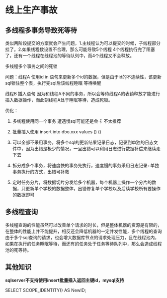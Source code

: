 # 线上生产事故

## 多线程多事务导致死等待

类似两阶段提交的方案就会产生问题，1.主线程认为可以提交的时候，子线程部分挂了。2.如果线程数设置不合理，那么可能导致5个线程 4个线程执行完了阻塞了，还有一个线程在线程池的等待队列中，而4个线程又不会释放。

多线程多个事务之间的死锁

问题：线程A 使用id in 语句来更新多个id的数据，但是由于id的不连续性，该更新sql锁住整个表，执行完sql后该线程睡眠 等待唤醒

线程B 插入语句 因为和线程A不同的事务，所以会等待线程A的表锁释放才能进行插入数据操作，而此刻线程A处于睡眠等待，造成死锁。

优化：

1. 多线程使用同一个事务  遭遇慢sql可能还是会卡 不太推荐

2. 批量插入使用 insert into dbo.xxx values () ()
3. 可以全部不采用事务，将多个sql的更新结果记录日志，记录到单独的日志文件中，因为出错是极少的情况，一旦出错可以利用日志进行数据补偿来继续走下去
4. 拆分成多个事务，将速度快的事务先执行，速度慢的事务采用日志记录+单独事务执行的方式，出错可补救
5. 定时任务分片，将数据切片分发给多个机器，每个机器上操作一个分片的数据，只更新单个学校的数据整体，出错修复单个学校以及后续学校所有要操作的数据即可



## 多线程查询

多线程查询的性能虽然可以改善单个请求的时长，但是整体机器的资源是有限的，在整体的性能上并不能提升，相反还会降低机器的一定并发性能，多个线程的查询由于多个sql查询的请求，也会增大数据库节点的请求处理压力，且在线程池内，如果在执行的任务睡眠等待，而还有的任务处于任务等待队列中，那么会造成线程池的死等待。







## 其他知识

**sqlserver不支持使用insert批量插入返回主键id，mysql支持**

SELECT SCOPE_IDENTITY() AS NewID;

